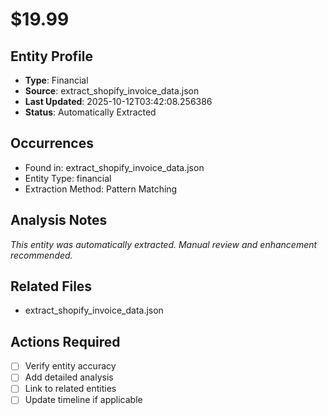 # $19.99

## Entity Profile
- **Type**: Financial
- **Source**: extract_shopify_invoice_data.json
- **Last Updated**: 2025-10-12T03:42:08.256386
- **Status**: Automatically Extracted

## Occurrences
- Found in: extract_shopify_invoice_data.json
- Entity Type: financial
- Extraction Method: Pattern Matching

## Analysis Notes
*This entity was automatically extracted. Manual review and enhancement recommended.*

## Related Files
- extract_shopify_invoice_data.json

## Actions Required
- [ ] Verify entity accuracy
- [ ] Add detailed analysis
- [ ] Link to related entities
- [ ] Update timeline if applicable
